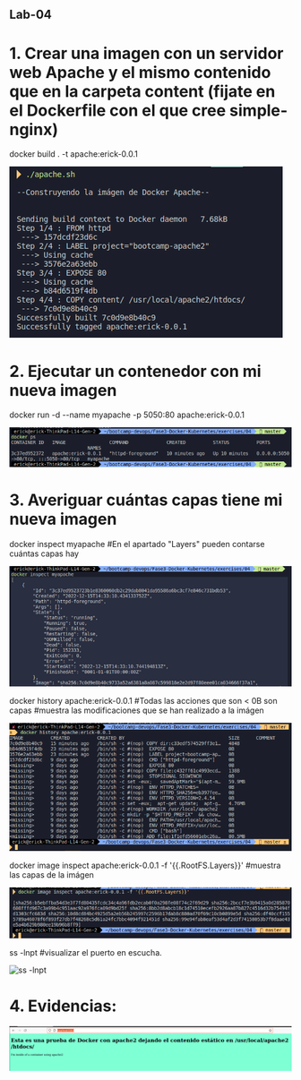 ## Lab-04

# 1. Crear una imagen con un servidor web Apache y el mismo contenido que en la carpeta content (fijate en el Dockerfile con el que cree simple-nginx)
docker build . -t apache:erick-0.0.1

![docker build](./Documentation/04-docker-build-apache.png?raw=true " Imagen docker en construcción ")

# 2. Ejecutar un contenedor con mi nueva imagen
docker run -d --name myapache -p 5050:80 apache:erick-0.0.1

![docker en ejecución](./Documentation/04-docker-running.png?raw=true " docker en ejecución ")

# 3. Averiguar cuántas capas tiene mi nueva imagen
docker inspect myapache #En el apartado "Layers" pueden contarse cuántas capas hay

![docker Inspect](./Documentation/04-docker-inspect.png?raw=true " Inspección/descripción del contenedor ")

docker history apache:erick-0.0.1 #Todas las acciones que son < 0B son capas #muestra las modificaciones que se han realizado a la imágen

![docker history](./Documentation/04-docker-history.png?raw=true " Historial de modificaciones de la imágen del contenedor ")

docker image inspect apache:erick-0.0.1 -f '{{.RootFS.Layers}}' #muestra las capas de la imágen

![docker image inspect](./Documentation/04-docker-image-inspect.png?raw=true " inspección de la imágen del contenedor ")

ss -lnpt #visualizar el puerto en escucha.

![ss -lnpt](./Documentation/04-puerto-5050-en-20escucha.png?raw=true " inspección de la imágen del contenedor ")
# 4. Evidencias:

![web running](./Documentation/04-web-apache-running.png?raw=true " web running ")